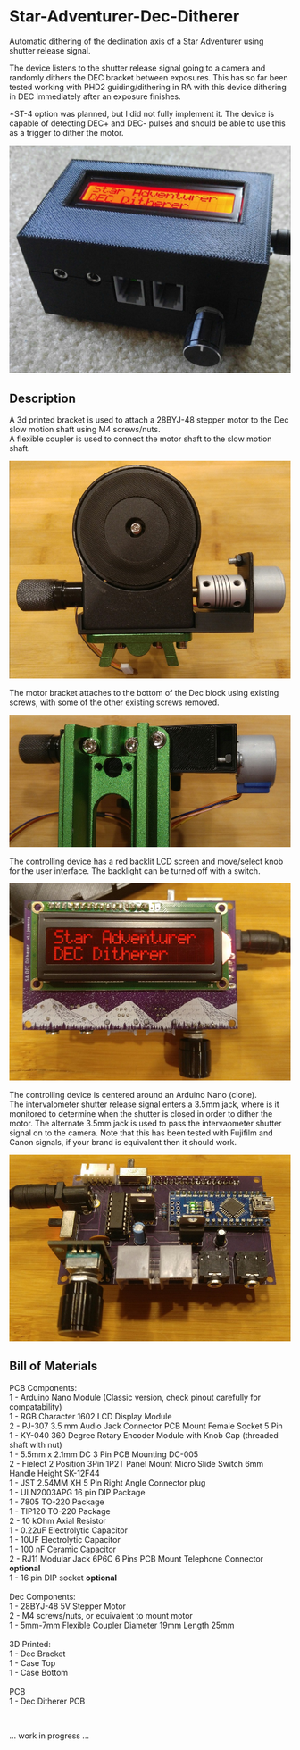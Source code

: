 # Star-Adventurer-Dec-Ditherer

Automatic dithering of the declination axis of a Star Adventurer using shutter release signal.

The device listens to the shutter release signal going to a camera and randomly dithers the DEC bracket between exposures. This has so far been tested working with PHD2 guiding/dithering in RA with this device dithering in DEC immediately after an exposure finishes.

*ST-4 option was planned, but I did not fully implement it. The device is capable of detecting DEC+ and DEC- pulses and should be able to use this as a trigger to dither the motor.

![Assembled PCB with 3d Printed Case](https://github.com/jconenna/Star-Adventurer-Dec-Ditherer/blob/main/images/sa_dd.jpg?raw=true)

## Description

A 3d printed bracket is used to attach a 28BYJ-48 stepper motor to the Dec slow motion shaft using M4 screws/nuts.</br>
A flexible coupler is used to connect the motor shaft to the slow motion shaft.</br>

![Dec Assembly 1](https://github.com/jconenna/Star-Adventurer-Dec-Ditherer/blob/main/images/dec1.jpg?raw=true)

The motor bracket attaches to the bottom of the Dec block using existing screws, with some of the other existing screws removed.

![Dec Assembly 2](https://github.com/jconenna/Star-Adventurer-Dec-Ditherer/blob/main/images/dec2.jpg?raw=true)

The controlling device has a red backlit LCD screen and move/select knob for the user interface. The backlight can be turned off with a switch.

![Dec Assembly 2](https://github.com/jconenna/Star-Adventurer-Dec-Ditherer/blob/main/images/unit1.jpg?raw=true)

The controlling device is centered around an Arduino Nano (clone).</br>
The intervalometer shutter release signal enters a 3.5mm jack, where is it monitored to determine when the shutter is closed in order to dither the motor. The alternate 3.5mm jack is used to pass the intervaometer shutter signal on to the camera. Note that this has been tested with Fujifilm and Canon signals, if your brand is equivalent then it should work.

![Dec Assembly 2](https://github.com/jconenna/Star-Adventurer-Dec-Ditherer/blob/main/images/unit2.jpg?raw=true)



## Bill of Materials

PCB Components:<br/>
1 - Arduino Nano Module (Classic version, check pinout carefully for compatability)<br/>
1 - RGB Character 1602 LCD Display Module<br/>
2 - PJ-307 3.5 mm Audio Jack Connector PCB Mount Female Socket 5 Pin<br/>
1 - KY-040 360 Degree Rotary Encoder Module with Knob Cap (threaded shaft with nut)<br/>
1 - 5.5mm x 2.1mm DC 3 Pin PCB Mounting DC-005<br/>
2 - Fielect 2 Position 3Pin 1P2T Panel Mount Micro Slide Switch 6mm Handle Height SK-12F44 <br/>
1 - JST 2.54MM XH 5 Pin Right Angle Connector plug <br/>
1 - ULN2003APG 16 pin DIP Package<br/>
1 - 7805 TO-220 Package<br/>
1 - TIP120 TO-220 Package<br/>
2 - 10 kOhm Axial Resistor<br/>
1 - 0.22uF Electrolytic Capacitor<br/>
1 - 10UF Electrolytic Capacitor<br/>
1 - 100 nF Ceramic Capacitor<br/>
2 - RJ11 Modular Jack 6P6C 6 Pins PCB Mount Telephone Connector **optional**<br/>
1 - 16 pin DIP socket **optional**<br/>
<br/>
Dec Components:<br/>
1 - 28BYJ-48 5V Stepper Motor<br/>
2 - M4 screws/nuts, or equivalent to mount motor<br/>
1 - 5mm-7mm Flexible Coupler Diameter 19mm Length 25mm <br/>
<br/>
3D Printed:<br/>
1 - Dec Bracket<br/>
1 - Case Top<br/>
1 - Case Bottom<br/>
<br/>
PCB<br/>
1 - Dec Ditherer PCB<br/>

<br/>

... work in progress ...
